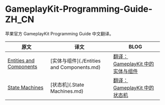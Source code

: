 # GameplayKit-Programming-Guide-ZH_CN
苹果官方 GameplayKit Programming Guide 中文翻译。

| 原文 | 译文 | BLOG |
| ------ | ------ | ------ |
| [Entities and Components](https://developer.apple.com/library/prerelease/ios/documentation/General/Conceptual/GameplayKit_Guide/EntityComponent.html)  | [实体与组件](./Entities and Components.md)  | [翻译：GameplayKit 中的实体与组件](https://blog.swift.how/2015/08/14/gameplaykit-entity-and-component-zh_cn/) |
| [State Machines](https://developer.apple.com/library/prerelease/ios/documentation/General/Conceptual/GameplayKit_Guide/StateMachine.html) | [状态机](.State Machines.md) | [翻译： GameplayKit 中的状态机](https://blog.swift.how/2015/08/15/gameplaykit-state-machines-zh_cn/) |
